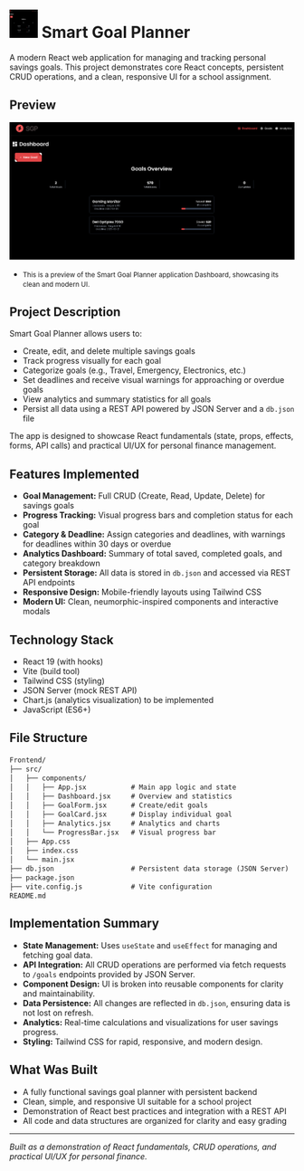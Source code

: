 # <img src="./Frontend/src/assets/previewimage.png" alt="Smart Goal Planner Logo" width="50" height="50"> Smart Goal Planner

A modern React web application for managing and tracking personal savings goals. This project demonstrates core React concepts, persistent CRUD operations, and a clean, responsive UI for a school assignment.

## Preview

![Smart Goal Planner Preview](./Frontend/src/assets/previewimage.png)
- <small>This is a preview of the Smart Goal Planner application Dashboard, showcasing its clean and modern UI.</small>

## Project Description

Smart Goal Planner allows users to:
- Create, edit, and delete multiple savings goals
- Track progress visually for each goal
- Categorize goals (e.g., Travel, Emergency, Electronics, etc.)
- Set deadlines and receive visual warnings for approaching or overdue goals
- View analytics and summary statistics for all goals
- Persist all data using a REST API powered by JSON Server and a `db.json` file

The app is designed to showcase React fundamentals (state, props, effects, forms, API calls) and practical UI/UX for personal finance management.

## Features Implemented

- **Goal Management:** Full CRUD (Create, Read, Update, Delete) for savings goals
- **Progress Tracking:** Visual progress bars and completion status for each goal
- **Category & Deadline:** Assign categories and deadlines, with warnings for deadlines within 30 days or overdue
- **Analytics Dashboard:** Summary of total saved, completed goals, and category breakdown
- **Persistent Storage:** All data is stored in `db.json` and accessed via REST API endpoints
- **Responsive Design:** Mobile-friendly layouts using Tailwind CSS
- **Modern UI:** Clean, neumorphic-inspired components and interactive modals

## Technology Stack

- React 19 (with hooks)
- Vite (build tool)
- Tailwind CSS (styling)
- JSON Server (mock REST API)
- Chart.js (analytics visualization) to be implemented
- JavaScript (ES6+)

## File Structure

```
Frontend/
├── src/
│   ├── components/
│   │   ├── App.jsx           # Main app logic and state
│   │   ├── Dashboard.jsx     # Overview and statistics
│   │   ├── GoalForm.jsx      # Create/edit goals
│   │   ├── GoalCard.jsx      # Display individual goal
│   │   ├── Analytics.jsx     # Analytics and charts
│   │   └── ProgressBar.jsx   # Visual progress bar
│   ├── App.css
│   ├── index.css
│   └── main.jsx
├── db.json                   # Persistent data storage (JSON Server)
├── package.json
├── vite.config.js            # Vite configuration
README.md
```

## Implementation Summary

- **State Management:** Uses `useState` and `useEffect` for managing and fetching goal data.
- **API Integration:** All CRUD operations are performed via fetch requests to `/goals` endpoints provided by JSON Server.
- **Component Design:** UI is broken into reusable components for clarity and maintainability.
- **Data Persistence:** All changes are reflected in `db.json`, ensuring data is not lost on refresh.
- **Analytics:** Real-time calculations and visualizations for user savings progress.
- **Styling:** Tailwind CSS for rapid, responsive, and modern design.

## What Was Built

- A fully functional savings goal planner with persistent backend
- Clean, simple, and responsive UI suitable for a school project
- Demonstration of React best practices and integration with a REST API
- All code and data structures are organized for clarity and easy grading

---

*Built as a demonstration of React fundamentals, CRUD operations, and practical UI/UX for personal finance.*
